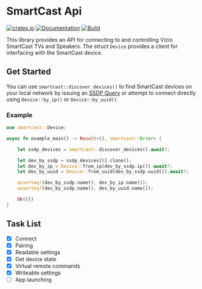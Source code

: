 # SmartCast Api
[![crates.io](https://img.shields.io/crates/v/smartcast)](https://crates.io/crates/smartcast)
[![Documentation](https://docs.rs/smartcast/badge.svg)](https://docs.rs/smartcast)
[![Build](https://github.com/ConnorTroy/smartcast/actions/workflows/build.yml/badge.svg)](https://github.com/ConnorTroy/smartcast/actions/workflows/build.yml)

This library provides an API for connecting to and controlling Vizio SmartCast TVs and Speakers. The struct `Device` provides a client for interfacing with the SmartCast device.

## Get Started

You can use `smartcast::discover_devices()` to find SmartCast devices on your local network by issuing an [SSDP Query](https://en.wikipedia.org/wiki/Simple_Service_Discovery_Protocol) or attempt to connect directly using `Device::by_ip()` or `Device::by_uuid()`.

### Example

```rust
use smartcast::Device;

async fn example_main() -> Result<(), smartcast::Error> {

    let ssdp_devices = smartcast::discover_devices().await?;

    let dev_by_ssdp = ssdp_devices[0].clone();
    let dev_by_ip = Device::from_ip(dev_by_ssdp.ip()).await?;
    let dev_by_uuid = Device::from_uuid(dev_by_ssdp.uuid()).await?;

    asserteq!(dev_by_ssdp.name(), dev_by_ip.name());
    asserteq!(dev_by_ssdp.name(), dev_by_uuid.name());

    Ok(())
}
```

## Task List

- [x] Connect
- [x] Pairing
- [x] Readable settings
- [x] Get device state
- [x] Virtual remote commands
- [x] Writeable settings
- [ ] App launching
